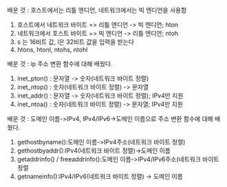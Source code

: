 배운 것 : 호스트에서는 리틀 엔디언, 네트워크에서는 빅 엔디언을 사용함

1. 호스트에서 네트워크 바이트 => 리틀 엔디언 -> 빅 엔디언; hton
2. 네트워크에서 호스트 바이트 => 빅 엔디언 -> 리틀 엔디언; ntoh
3. s 는 16비트 값, l은 32비트 값을 입력을 받는다
4. htons, htonl, ntohs, ntohl


배운 것 : ip 주소 변환 함수에 대해 배웠다.
1. inet_pton() : 문자열 -> 숫자(네트워크 바이트 정렬)
2. inet_ntop() : 숫자(네트워크 바이트 정렬) -> 문자열
3. inet_addr() : 문자열 -> 숫자(네트워크 바이트 정렬); IPv4만 지원
4. inet_ntoa() : 숫자(네트워크 바이트 정렬) -> 문자열; IPv4만 지원


배운 것 : 도메인 이름->IPv4, IPv4/IPv6->도메인 이름으로 주소 변환 함수에 대해 배웠다.
1. gethostbyname():도메인 이름->IPv4주소(네트워크 바이트 정렬)
2. gethostbyaddr():IPv4(네트워크 바이트 정렬)->도메인 이름
3. getaddrinfo() / freeaddrinfo():도메인 이름->IPv4/IPv6주소(네트워크 바이트 정렬
4. getnameinfo():IPv4/IPv6(네트워크 바이트 정렬) -> 도메인 이름